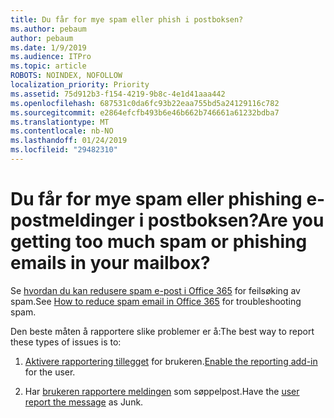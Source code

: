 ```yaml
---
title: Du får for mye spam eller phish i postboksen?
ms.author: pebaum
author: pebaum
ms.date: 1/9/2019
ms.audience: ITPro
ms.topic: article
ROBOTS: NOINDEX, NOFOLLOW
localization_priority: Priority
ms.assetid: 75d912b3-f154-4219-9b8c-4e1d41aaa442
ms.openlocfilehash: 687531c0da6fc93b22eaa755bd5a24129116c782
ms.sourcegitcommit: e2864efcfb493b6e46b662b746661a61232bdba7
ms.translationtype: MT
ms.contentlocale: nb-NO
ms.lasthandoff: 01/24/2019
ms.locfileid: "29482310"
---
```

# <a name="are-you-getting-too-much-spam-or-phishing-emails-in-your-mailbox"></a><span data-ttu-id="eec4a-102">Du får for mye spam eller phishing e-postmeldinger i postboksen?</span><span class="sxs-lookup"><span data-stu-id="eec4a-102">Are you getting too much spam or phishing emails in your mailbox?</span></span>

<span data-ttu-id="eec4a-103">Se [hvordan du kan redusere spam e-post i Office 365](https://docs.microsoft.com/en-us/office365/securitycompliance/reduce-spam-email?redirectSourcePath=%252farticle%252fhow-to-reduce-spam-email-in-office-365-07824c51-2c45-4005-8596-03c0d7c4ff2a) for feilsøking av spam.</span><span class="sxs-lookup"><span data-stu-id="eec4a-103">See [How to reduce spam email in Office 365](https://docs.microsoft.com/en-us/office365/securitycompliance/reduce-spam-email?redirectSourcePath=%252farticle%252fhow-to-reduce-spam-email-in-office-365-07824c51-2c45-4005-8596-03c0d7c4ff2a) for troubleshooting spam.</span></span> 
  
<span data-ttu-id="eec4a-104">Den beste måten å rapportere slike problemer er å:</span><span class="sxs-lookup"><span data-stu-id="eec4a-104">The best way to report these types of issues is to:</span></span> 
  
1. <span data-ttu-id="eec4a-105">[Aktivere rapportering tillegget](https://docs.microsoft.com/en-us/office365/securitycompliance/enable-the-report-message-add-in?redirectSourcePath=%252fen-us%252farticle%252fEnable-the-Report-Message-add-in-4250c4bc-6102-420b-9e0a-a95064837676#entireorg) for brukeren.</span><span class="sxs-lookup"><span data-stu-id="eec4a-105">[Enable the reporting add-in](https://docs.microsoft.com/en-us/office365/securitycompliance/enable-the-report-message-add-in?redirectSourcePath=%252fen-us%252farticle%252fEnable-the-Report-Message-add-in-4250c4bc-6102-420b-9e0a-a95064837676#entireorg) for the user.</span></span> 
    
2. <span data-ttu-id="eec4a-106">Har [brukeren rapportere meldingen](https://support.office.com/en-us/article/use-the-report-message-add-in-b5caa9f1-cdf3-4443-af8c-ff724ea719d2?ui=en-US&amp;rs=en-US&amp;ad=US) som søppelpost.</span><span class="sxs-lookup"><span data-stu-id="eec4a-106">Have the [user report the message](https://support.office.com/en-us/article/use-the-report-message-add-in-b5caa9f1-cdf3-4443-af8c-ff724ea719d2?ui=en-US&amp;rs=en-US&amp;ad=US) as Junk.</span></span> 
    

